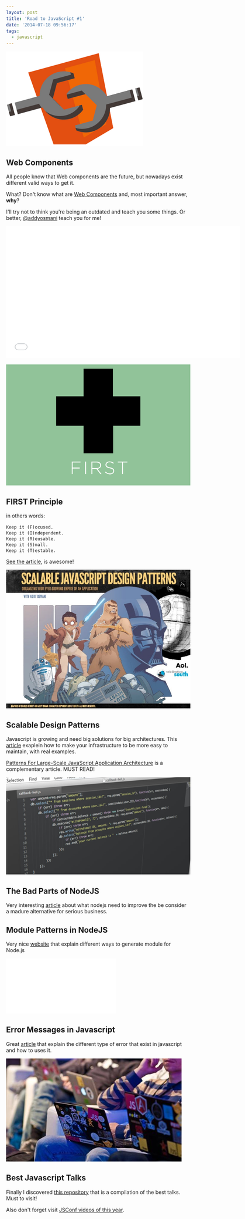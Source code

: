 ```yaml
---
layout: post
title: 'Road to JavaScript #1'
date: '2014-07-18 09:56:17'
tags:
  - javascript
---
```


![](/images/road-to-javascript-1/toqburq.png)

## Web Components

All people know that Web components are the future, but nowadays exist different valid ways to get it.

What? Don't know what are [Web Components](http://webcomponents.org/) and, most important answer, **why**?

I'll try not to think you're being an outdated and teach you some things. Or better, [@addyosmani](https://twitter.com/addyosmani) teach you for me!

<iframe width="640" height="360" src="//www.youtube.com/embed/booRxAJblwM" frameborder="0" allowfullscreen></iframe>

![](/images/road-to-javascript-1/firstheader.gif)

## FIRST Principle

in others words:

```
Keep it (F)ocused.
Keep it (I)ndependent.
Keep it (R)eusable.
Keep it (S)mall.
Keep it (T)estable.
```

[See the article](http://addyosmani.com/first/), is awesome!

![](/images/road-to-javascript-1/webdirections-111013072810-phpapp0295scalable-javascript-design-patterns-1-728.jpeg)

## Scalable Design Patterns

Javascript is growing and need big solutions for big architectures. This [article](http://addyosmani.com/scalablejs/) exaplein how to make your infrastructure to be more easy to maintain, with real examples.

[Patterns For Large-Scale JavaScript Application Architecture](http://addyosmani.com/largescalejavascript/) is a complementary article. MUST READ!

![](/images/road-to-javascript-1/uploadspicturefile2019node-js-callback-hell.jpeg)

## The Bad Parts of NodeJS

Very interesting [article](https://medium.com/@ivanguardado/node-js-the-bad-parts-b4b9d23ef7e2) about what nodejs need to improve the be consider a madure alternative for serious business.

## Module Patterns in NodeJS

Very nice [website](https://darrenderidder.github.io/talks/ModulePatterns/#/) that explain different ways to generate module for Node.js

![](/images/road-to-javascript-1/devtoolsdocsjavascript-debuggingtracking-exceptions.html)

## Error Messages in Javascript

Great [article](http://www.choskim.me/understanding-error-messages-in-javascript/) that explain the different type of error that exist in javascript and how to uses it.

![](/images/road-to-javascript-1/k5qvfy4.jpeg)

## Best Javascript Talks

Finally I discovered [this repository](https://github.com/bolshchikov/js-must-watch) that is a compilation of the best talks. Must to visit!

Also don't forget visit [JSConf videos of this year](https://www.youtube.com/playlist?list=PL37ZVnwpeshFXOP2lqCUykYPXYNsK_fgN).
